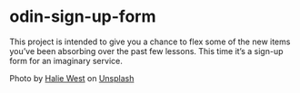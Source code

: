 # odin-sign-up-form
This project is intended to give you a chance to flex some of the new items you’ve been absorbing over the past few lessons. This time it’s a sign-up form for an imaginary service.

Photo by <a href="https://unsplash.com/@haliewestphoto?utm_content=creditCopyText&utm_medium=referral&utm_source=unsplash">Halie West</a> on <a href="https://unsplash.com/photos/green-leaf-plant-in-close-up-photography-25xggax4bSA?utm_content=creditCopyText&utm_medium=referral&utm_source=unsplash">Unsplash</a>
  
